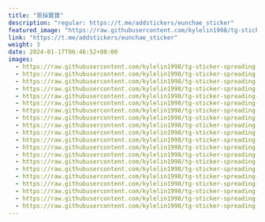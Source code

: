 ```yaml
---
title: "恩採寶寶"
description: "regular: https://t.me/addstickers/eunchae_sticker"
featured_image: "https://raw.githubusercontent.com/kylelin1998/tg-sticker-spreading-worldwide-images/main/img/3fad2975-61a8-412b-975d-84643cae3662.jpg"
link: "https://t.me/addstickers/eunchae_sticker"
weight: 3
date: 2024-01-17T06:46:52+08:00
images:
  - https://raw.githubusercontent.com/kylelin1998/tg-sticker-spreading-worldwide-images/main/img/3fad2975-61a8-412b-975d-84643cae3662.jpg
  - https://raw.githubusercontent.com/kylelin1998/tg-sticker-spreading-worldwide-images/main/img/50b5c533-6eb2-4b74-bcef-3d627f6c925f.jpg
  - https://raw.githubusercontent.com/kylelin1998/tg-sticker-spreading-worldwide-images/main/img/014f776a-8151-4c3c-b4c2-6f2477ebe90b.jpg
  - https://raw.githubusercontent.com/kylelin1998/tg-sticker-spreading-worldwide-images/main/img/6cb1f9b3-cb5e-485d-ada8-db67def8126d.jpg
  - https://raw.githubusercontent.com/kylelin1998/tg-sticker-spreading-worldwide-images/main/img/80788cab-0ebe-4f6c-b67e-16ea89d6d61a.jpg
  - https://raw.githubusercontent.com/kylelin1998/tg-sticker-spreading-worldwide-images/main/img/cd4ba4dd-629e-4857-abbc-9ae8775236a8.jpg
  - https://raw.githubusercontent.com/kylelin1998/tg-sticker-spreading-worldwide-images/main/img/0f8ac92c-a1a0-45aa-8d4e-ac4ebe2e2754.jpg
  - https://raw.githubusercontent.com/kylelin1998/tg-sticker-spreading-worldwide-images/main/img/c0330af7-f8e9-4072-8ce0-de6c2e548b3c.jpg
  - https://raw.githubusercontent.com/kylelin1998/tg-sticker-spreading-worldwide-images/main/img/04704cf0-b2d6-4778-a7dc-28694773d50e.jpg
  - https://raw.githubusercontent.com/kylelin1998/tg-sticker-spreading-worldwide-images/main/img/de44580e-089d-4eb8-b7f2-70715d6ca0e7.jpg
  - https://raw.githubusercontent.com/kylelin1998/tg-sticker-spreading-worldwide-images/main/img/cdcb21e7-b44c-407c-b029-b14df81b91d1.jpg
  - https://raw.githubusercontent.com/kylelin1998/tg-sticker-spreading-worldwide-images/main/img/437c6f13-e525-45fd-a7ff-c5708616e4b0.jpg
  - https://raw.githubusercontent.com/kylelin1998/tg-sticker-spreading-worldwide-images/main/img/cfe41d60-7a60-4fe4-8eb7-3fcd2c1c5dc8.jpg
  - https://raw.githubusercontent.com/kylelin1998/tg-sticker-spreading-worldwide-images/main/img/153ea05e-a915-4002-9b4d-920ea69828b8.jpg
  - https://raw.githubusercontent.com/kylelin1998/tg-sticker-spreading-worldwide-images/main/img/b2030515-7aa7-44f8-b5ba-4dfef707f7c1.jpg
  - https://raw.githubusercontent.com/kylelin1998/tg-sticker-spreading-worldwide-images/main/img/46c294c2-6b15-49bd-95fa-72bea632e7cd.jpg
  - https://raw.githubusercontent.com/kylelin1998/tg-sticker-spreading-worldwide-images/main/img/a18a775e-cb51-45d0-829d-1808a052db51.jpg
  - https://raw.githubusercontent.com/kylelin1998/tg-sticker-spreading-worldwide-images/main/img/61e9ce24-8b07-4707-8403-fc6f0d83110e.jpg
  - https://raw.githubusercontent.com/kylelin1998/tg-sticker-spreading-worldwide-images/main/img/4c752464-9e92-443b-bc51-b2e7af3d958d.jpg
  - https://raw.githubusercontent.com/kylelin1998/tg-sticker-spreading-worldwide-images/main/img/3efbdf64-f348-48cc-8092-bb784695b2b9.jpg
---
```

